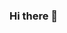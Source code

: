 ### Hi there 👋

<!--
**AleksandraIakovleva/AleksandraIakovleva** is a ✨ _special_ ✨ repository because its `README.md` (this file) appears on your GitHub profile.

It's my portfolio as a Data Scientist.
### Education: Netology, course "Data Scientist" 2022-2024
### Skills: 
Skills:
- Data Mining
- Machine Learning ( CV, NLP, Time Series, Recommendation Systems, NN)
- Libraries Pandas, Numpy, Sklearn, Keras, Scipy, openCV, surprise, NLTK, TensorFlow
- Statistical Modeling
- Big Data Technologies
- Data Visualization (Matplotlib, Seaborn)
- SQL (PostGreSQL, TSQL)
- Python 
### Stack: 
- Google Colab
- Jupiter Notebook
- Visual Studio Code
- GitLab
- GitHub
- DBeaver
